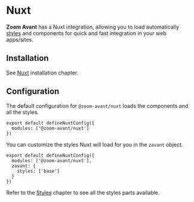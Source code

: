 # Nuxt

**Zoom Avant** has a Nuxt integration, allowing you to load automatically [styles](/guide/styles) and components for quick and fast integration in your web apps/sites.

## Installation

See [Nuxt](/guide/#nuxt) installation chapter.

## Configuration

The default configuration for `@zoom-avant/nuxt` loads the components and all the styles.

```ts{2}
export default defineNuxtConfig({
  modules: ['@zoom-avant/nuxt']
})
```

You can customize the styles Nuxt will load for you in the `zavant` object.

```ts{3-5}
export default defineNuxtConfig({
  modules: ['@zoom-avant/nuxt'],
  zavant: {
    styles: ['base']
  }
})
```

Refer to the [Styles](/guide/styles) chapter to see all the styles parts available.

